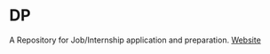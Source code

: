 # DP
A Repository for Job/Internship application and preparation.
[Website](https://maskmanlucifer.github.io/DP/)
